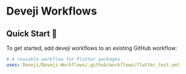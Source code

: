 # Deveji Workflows

## Quick Start 🚀

To get started, add deveji workflows to an existing GitHub workflow:

```yaml
# A reusable workflow for Flutter packages
uses: Deveji/Deveji-Workflows/.github/workflows/flutter_test.yml
```
